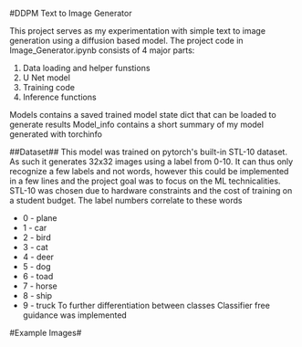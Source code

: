 #DDPM Text to Image Generator

This project serves as my experimentation with simple text to image generation using a diffusion based model.
The project code in Image_Generator.ipynb consists of 4 major parts:
1. Data loading and helper funstions
2. U Net model
3. Training code 
4. Inference functions

Models contains a saved trained model state dict that can be loaded to generate results
Model_info contains a short summary of my model generated with torchinfo

##Dataset##
This model was trained on pytorch's built-in STL-10 dataset. As such it generates 32x32 images using a label from 0-10. It can thus only recognize a few labels and not words, however this could be implemented in a few lines and the project goal was to focus on the ML technicalities. STL-10 was chosen due to hardware constraints and the cost of training on a student budget.
The label numbers correlate to these words
* 0 - plane
* 1 - car
* 2 - bird
* 3 - cat 
* 4 - deer
* 5 - dog
* 6 - toad
* 7 - horse
* 8 - ship
* 9 - truck
To further differentiation between classes Classifier free guidance was implemented

#Example Images#
